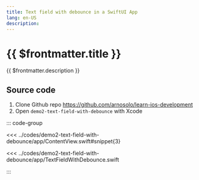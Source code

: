 ```yaml
---
title: Text field with debounce in a SwiftUI App
lang: en-US
description:
---
```


# {{ $frontmatter.title }}

{{ $frontmatter.description }}

## Source code

1. Clone Github repo https://github.com/arnosolo/learn-ios-development
2. Open `demo2-text-field-with-debounce` with Xcode

::: code-group

<!-- filename is used as title by default -->

<<< ../codes/demo2-text-field-with-debounce/app/ContentView.swift#snippet{3}

<!-- you can provide a custom one too -->

<<< ../codes/demo2-text-field-with-debounce/app/TextFieldWithDebounce.swift

:::